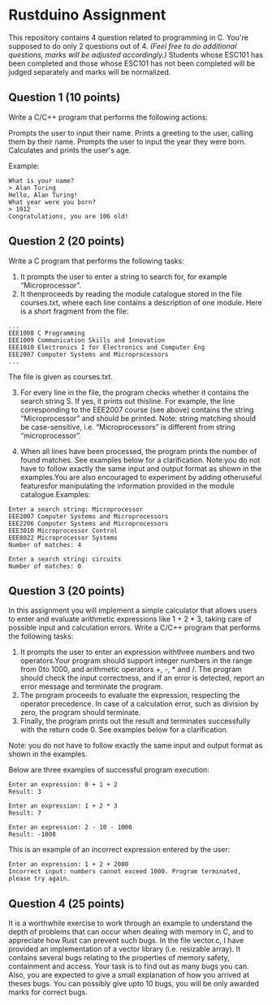 # Rustduino Assignment

This repository contains 4 question related to programming in C. You're supposed to do only 2 questions out of 4. _(Feel free to do additional questions, marks will be adjusted accordingly.)_ Students whose ESC101 has been completed and those whose ESC101 has not been completed will be judged separately and marks will be normalized.

## Question 1 (10 points)

Write a C/C++ program that performs the following actions:

Prompts the user to input their name.
Prints a greeting to the user, calling them by their name.
Prompts the user to input the year they were born.
Calculates and prints the user's age.

Example:

```
What is your name?
> Alan Turing
Hello, Alan Turing!
What year were you born?
> 1912
Congratulations, you are 106 old!
```

## Question 2 (20 points)

Write a C program that performs the following tasks:

1. It prompts the user to enter a string to search for, for example “Microprocessor”.
2. It thenproceeds by reading the module catalogue stored in the file courses.txt, where each line contains a description of one module. Here is a short fragment from the file:

```
...
EEE1008 C Programming
EEE1009 Communication Skills and Innovation
EEE1010 Electronics I for Electronics and Computer Eng
EEE2007 Computer Systems and Microprocessors
...

```

The file is given as courses.txt.

3. For every line in the file, the program checks whether it contains the search string S. If yes, it prints out thisline. For example, the line corresponding to the EEE2007 course (see above) contains the string “Microprocessor” and should be printed. Note: string matching should be case-sensitive, i.e. “Microprocessors” is different from string “microprocessor”.

4. When all lines have been processed, the program prints the number of found matches. See examples below for a clarification. Note:you do not have to follow exactly the same input and output format as shown in the examples.You are also encouraged to experiment by adding otheruseful featuresfor manipulating the information provided in the module catalogue.Examples:

```
Enter a search string: Microprocessor
EEE2007 Computer Systems and Microprocessors
EEE2206 Computer Systems and Microprocessors
EEE3010 Microprocessor Control
EEE8022 Microprocessor Systems
Number of matches: 4
```

```
Enter a search string: circuits
Number of matches: 0
```

## Question 3 (20 points)

In this assignment you will implement a simple calculator that allows users to enter and evaluate arithmetic expressions like 1 + 2 \* 3, taking care of possible input and calculation errors.
Write a C/C++ program that performs the following tasks:

1. It prompts the user to enter an expression withthree numbers and two operators.Your program should support integer numbers in the range from 0to 1000, and arithmetic operators +, -, \* and /. The program should check the input correctness, and if an error is detected, report an error message and terminate the program.
2. The program proceeds to evaluate the expression, respecting the operator precedence. In case of a calculation error, such as division by zero, the program should terminate.
3. Finally, the program prints out the result and terminates successfully with the return code 0. See examples below for a clarification.

Note: you do not have to follow exactly the same input and output format as shown in the examples.

Below are three examples of successful program execution:

```
Enter an expression: 0 + 1 + 2
Result: 3
```

```
Enter an expression: 1 + 2 * 3
Result: 7
```

```
Enter an expression: 2 - 10 - 1000
Result: -1008
```

This is an example of an incorrect expression entered by the user:

```
Enter an expression: 1 + 2 + 2000
Incorrect input: numbers cannot exceed 1000. Program terminated, please try again.
```

## Question 4 (25 points)

It is a worthwhile exercise to work through an example to understand the depth of problems that can occur when dealing with memory in C, and to appreciate how Rust can prevent such bugs. In the file vector.c, I have provided an implementation of a vector library (i.e. resizable array). It contains several bugs relating to the properties of memory safety, containment and access. Your task is to find out as many bugs you can. Also, you are expected to give a small explanation of how you arrived at theses bugs. You can possibly give upto 10 bugs, you will be only awarded marks for correct bugs.
